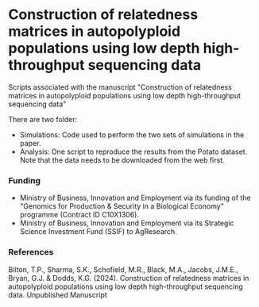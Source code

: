 # Construction of relatedness matrices in autopolyploid populations using low depth high-throughput sequencing data

Scripts associated with the manuscript "Construction of relatedness matrices in autopolyploid populations using low depth high-throughput sequencing data"

There are two folder:
- Simulations: Code used to perform the two sets of simulations in the paper.
- Analysis: One script to reproduce the results from the Potato dataset. Note that the data needs to be downloaded from the web first.

### Funding

- Ministry of Business, Innovation and Employment via its funding of the "Genomics for Production & Security in a Biological Economy" programme (Contract ID C10X1306).
- Ministry of Business, Innovation and Employment via its Strategic Science Investment Fund (SSIF) to AgResearch.

### References

Bilton, T.P., Sharma, S.K., Schofield, M.R., Black, M.A., Jacobs, J.M.E., Bryan, G.J. \& Dodds, K.G. (2024). Construction of relatedness matrices in autopolyploid populations using low depth high-throughput sequencing data. Unpublished Manuscript
